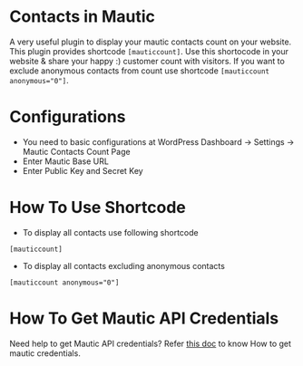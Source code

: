 # Contacts in Mautic

A very useful plugin to display your mautic contacts count on your website. This plugin provides shortcode `[mauticcount]`. Use this shortocode in your website & share your happy :) customer count with visitors. If you want to exclude anonymous contacts from count use shortcode `[mauticcount anonymous="0"]`.

# Configurations

- You need to basic configurations at WordPress Dashboard -> Settings -> Mautic Contacts Count Page
- Enter Mautic Base URL
- Enter Public Key and Secret Key

# How To Use Shortcode

* To display all contacts use following shortcode

`[mauticcount]`

* To display all contacts excluding anonymous contacts

`[mauticcount anonymous="0"]`

# How To Get Mautic API Credentials

Need help to get Mautic API credentials? Refer [this doc](http://docs.sharkz.in/how-to-get-mautic-api-credentials/) to know How to get mautic credentials.